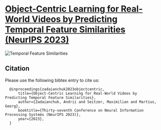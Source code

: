 # [Object-Centric Learning for Real-World Videos by Predicting Temporal Feature Similarities (NeurIPS 2023)](https://martius-lab.github.io/videosaur/)
![Temporal Feature Similarities](https://zadaianchuk.github.io/videosaur/static/images/sim_loss-1.png)

## Citation 

Please use the following bibtex entry to cite us:
```
  @inproceedings{zadaianchuk2023objectcentric,
      title={Object-Centric Learning for Real-World Videos by Predicting Temporal Feature Similarities},
      author={Zadaianchuk, Andrii and Seitzer, Maximilian and Martius, Georg},
      booktitle={Thirty-seventh Conference on Neural Information Processing Systems (NeurIPS 2023)},
      year={2023},
  }
```
